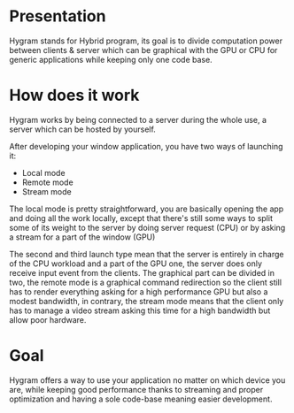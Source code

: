 # Presentation
Hygram stands for Hybrid program, its goal is to divide computation power between clients & server which can be 
graphical with the GPU or CPU for generic applications while keeping only one code base.

# How does it work
Hygram works by being connected to a server during the whole use, a server which can be hosted by yourself.

After developing your window application, you have two ways of launching it:
* Local mode
* Remote mode
* Stream mode

The local mode is pretty straightforward, you are basically opening the app and doing all the work locally, except that there's
still some ways to split some of its weight to the server by doing server request (CPU) or by asking a stream for a part of the window (GPU)

The second and third launch type mean that the server is entirely in charge of the CPU workload and a part of the GPU one, the server does only receive input event from the clients. The graphical part can be divided in two, the remote mode is a graphical command redirection so the client still has to render everything asking for a high performance GPU but also a modest bandwidth, in contrary, the stream mode means that the client only has to manage a video stream asking this time for a high bandwidth but allow poor hardware.

# Goal
Hygram offers a way to use your application no matter on which device you are, while keeping good performance thanks to streaming and proper optimization
and having a sole code-base meaning easier development.
